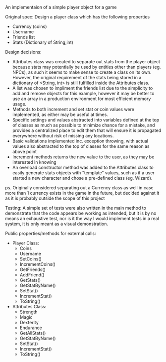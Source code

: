 An implementaion of a simple player object for a game

Original spec: Design a player class which has the following properties
- Currency (coins)
- Username
- Friends list
- Stats (Dictionary of String,int)

Design decisions:
- Attributes class was created to separate out stats from the player object because stats may potentially be used by entities other than players (eg. NPCs), as such it seems to make sense to create a class on its own.  However, the original requirement of the stats being stored in a dictionary of <String, int> is still fulfilled inside the Attributes class.
- A list was chosen to impliment the friends list due to the simplicity to add and remove objects for this example, however it may be better to use an array in a production environment for most efficient memory usage.
- Methods to both increment and set stat or coin values were implemented, as either may be useful at times.
- Specific settings and values abstracted into variables defined at the top of classes as much as possible to minimize chance for a mistake, and provides a centralized place to edit them that will ensure it is propagated everywhere without risk of missing any locations.
- Basic validations implemented inc. exception throwing, with actual values also abstracted to the top of classes for the same reason as above point
- Increment methods returns the new value to the user, as they may be interested in knowing
- An overload constructor method was added to the Attributes class to easily generate stats objects with "template" values, such as if a user started a new character and chose a pre-defined class (eg. Wizard).

ps. Originally considered separating out a Currency class as well in case more than 1 currency exists in the game in the future, but decided against it as it is probably outside the scope of this project

Testing:
A simple set of tests were also written in the main method to demonstrate that the code appears be working as intended, but it is by no means an exhaustive test, nor is it the way I would implement tests in a real system, it is only meant as a visual demonstration.

Public properties/methods for external calls:
  - Player Class:
    - Coins
    - Username
    - SetCoins()
    - IncrementCoins()
    - GetFriends()
    - AddFriend()
    - GetStats()
    - GetStatByName()
    - SetStat()
    - IncrementStat()
    - ToString()
  - Attributes Class:
    - Strength
    - Magic
    - Dexterity
    - Endurance
    - GetAllStats()
    - GetStatByName()
    - SetStat()
    - IncrementStat()
    - ToString()
